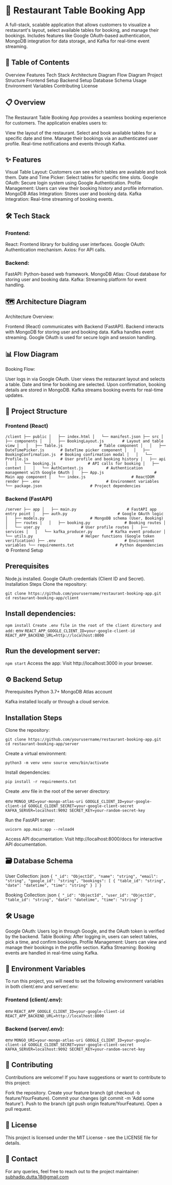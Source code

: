 # 🏨 Restaurant Table Booking App

A full-stack, scalable application that allows customers to visualize a restaurant's layout, select available tables for booking, and manage their bookings. Includes features like Google OAuth-based authentication, MongoDB integration for data storage, and Kafka for real-time event streaming.

## 📖 Table of Contents

Overview
Features
Tech Stack
Architecture Diagram
Flow Diagram
Project Structure
Frontend Setup
Backend Setup
Database Schema
Usage
Environment Variables
Contributing
License

## 📋 Overview

The Restaurant Table Booking App provides a seamless booking experience for customers. The application enables users to:

View the layout of the restaurant.
Select and book available tables for a specific date and time.
Manage their bookings via an authenticated user profile.
Real-time notifications and events through Kafka.

## ✨ Features

Visual Table Layout: Customers can see which tables are available and book them.
Date and Time Picker: Select tables for specific time slots.
Google OAuth: Secure login system using Google Authentication.
Profile Management: Users can view their booking history and profile information.
MongoDB Atlas Integration: Stores user and booking data.
Kafka Integration: Real-time streaming of booking events.

## 🛠️ Tech Stack

### Frontend:
React: Frontend library for building user interfaces.
Google OAuth: Authentication mechanism.
Axios: For API calls.

### Backend:
FastAPI: Python-based web framework.
MongoDB Atlas: Cloud database for storing user and booking data.
Kafka: Streaming platform for event handling.

## 🗺️ Architecture Diagram

Architecture Overview:

Frontend (React) communicates with Backend (FastAPI).
Backend interacts with MongoDB for storing user and booking data.
Kafka handles event streaming.
Google OAuth is used for secure login and session handling.

## 📊 Flow Diagram

Booking Flow:

User logs in via Google OAuth.
User views the restaurant layout and selects a table.
Date and time for booking are selected.
Upon confirmation, booking details are stored in MongoDB.
Kafka streams booking events for real-time updates.

## 📂 Project Structure

### Frontend (React)
`
/client
├── public
│   ├── index.html
│   └── manifest.json
├── src
│   ├── components
│   │   ├── BookingLayout.js        # Layout and table view
│   │   ├── Table.js                # Table component
│   │   ├── DateTimePicker.js       # DateTime picker component
│   │   ├── BookingConfirmation.js  # Booking confirmation modal
│   │   └── Profile.js              # User profile and booking history
│   ├── api
│   │   └── booking.js              # API calls for booking
│   ├── context
│   │   └── AuthContext.js          # Authentication management with Google OAuth
│   ├── App.js                      # Main app component
│   └── index.js                    # ReactDOM render
├── .env                             # Environment variables
└── package.json                     # Project dependencies
`
### Backend (FastAPI)
`
/server
├── app
│   ├── main.py                      # FastAPI app entry point
│   ├── auth.py                      # Google OAuth logic
│   ├── models.py                    # MongoDB schema (User, Booking)
│   ├── routes
│   │   ├── booking.py               # Booking routes
│   │   └── user.py                  # User profile routes
│   ├── services
│   │   └── kafka_producer.py        # Kafka event producer
│   └── utils.py                     # Helper functions (Google token verification)
├── .env                              # Environment variables
└── requirements.txt                  # Python dependencies
`
⚙️ Frontend Setup

## Prerequisites
Node.js installed.
Google OAuth credentials (Client ID and Secret).
Installation Steps
Clone the repository:

`
git clone https://github.com/yourusername/restaurant-booking-app.git
cd restaurant-booking-app/client
`
## Install dependencies:

`
npm install
Create .env file in the root of the client directory and add:
`
env
`
REACT_APP_GOOGLE_CLIENT_ID=your-google-client-id
REACT_APP_BACKEND_URL=http://localhost:8000
`

## Run the development server:

`
npm start
`
Access the app: Visit http://localhost:3000 in your browser.

## ⚙️ Backend Setup

Prerequisites
Python 3.7+
MongoDB Atlas account

Kafka installed locally or through a cloud service.

## Installation Steps
Clone the repository:

`
git clone https://github.com/yourusername/restaurant-booking-app.git
cd restaurant-booking-app/server
`

Create a virtual environment:

`
python3 -m venv venv
source venv/bin/activate
`

Install dependencies:

`
pip install -r requirements.txt
`

Create .env file in the root of the server directory:

env
`
MONGO_URI=your-mongo-atlas-uri
GOOGLE_CLIENT_ID=your-google-client-id
GOOGLE_CLIENT_SECRET=your-google-client-secret
KAFKA_SERVER=localhost:9092
SECRET_KEY=your-random-secret-key
`

Run the FastAPI server:

`
uvicorn app.main:app --reload4
`

Access API documentation: Visit http://localhost:8000/docs for interactive API documentation.

## 🗃️ Database Schema

User Collection:
json
`
{
  "_id": "ObjectId",
  "name": "string",
  "email": "string",
  "google_id": "string",
  "bookings": [
    {
      "table_id": "string",
      "date": "datetime",
      "time": "string"
    }
  ]
}
`

Booking Collection:
json
`
{
  "_id": "ObjectId",
  "user_id": "ObjectId",
  "table_id": "string",
  "date": "datetime",
  "time": "string"
}
`

## 🛠️ Usage

Google OAuth: Users log in through Google, and the OAuth token is verified by the backend.
Table Booking: After logging in, users can select tables, pick a time, and confirm bookings.
Profile Management: Users can view and manage their bookings in the profile section.
Kafka Streaming: Booking events are handled in real-time using Kafka.

## 🔐 Environment Variables
To run this project, you will need to set the following environment variables in both client/.env and server/.env:

### Frontend (client/.env):

env
`
REACT_APP_GOOGLE_CLIENT_ID=your-google-client-id
REACT_APP_BACKEND_URL=http://localhost:8000
`

### Backend (server/.env):

env
`
MONGO_URI=your-mongo-atlas-uri
GOOGLE_CLIENT_ID=your-google-client-id
GOOGLE_CLIENT_SECRET=your-google-client-secret
KAFKA_SERVER=localhost:9092
SECRET_KEY=your-random-secret-key
`

## 🤝 Contributing

Contributions are welcome! If you have suggestions or want to contribute to this project:

Fork the repository.
Create your feature branch (git checkout -b feature/YourFeature).
Commit your changes (git commit -m 'Add some feature').
Push to the branch (git push origin feature/YourFeature).
Open a pull request.

## 📄 License
This project is licensed under the MIT License - see the LICENSE file for details.

## 📧 Contact
For any queries, feel free to reach out to the project maintainer: subhadip.dutta.18@gmail.com
